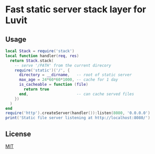 Fast static server stack layer for Luvit
=====

Usage
-----

```lua
local Stack = require('stack')
local function handler(req, res)
  return Stack.stack(
    -- serve '/PATH' from the current direcory
    require('static')('/', {
      directory = __dirname,   -- root of static server
      max_age = 24*60*60*1000, -- cache for 1 day
      is_cacheable = function (file)
        return true
      end,                     -- can cache served files
    })
  )
end
require('http').createServer(handler()):listen(8080, '0.0.0.0')
print('Static file server listening at http://localhost:8080/')
```

License
-------

[MIT](luvit-static/license.txt)
